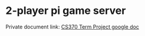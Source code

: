 # 2-player pi game server

Private document link:
[CS370 Term Project google doc](https://docs.google.com/document/d/172S8PPQe8QUu-lthE-sncGa-fFaO2jVfk5Jy-PSul6Y/edit)